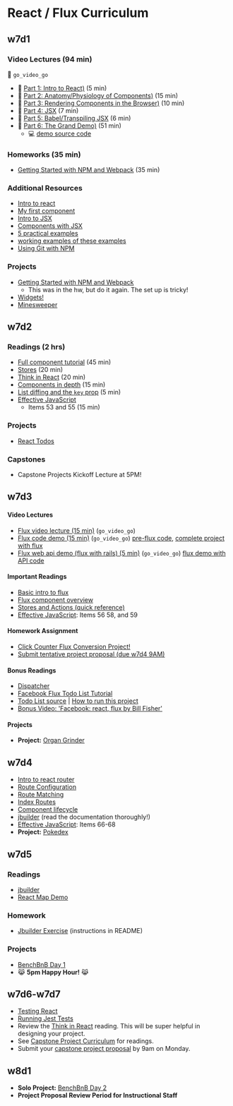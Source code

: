 # React / Flux Curriculum

## w7d1

### Video Lectures (94 min)
:closed_lock_with_key: `go_video_go`

* :movie_camera: [Part 1: Intro to React)][lec-w7d1-01] (5 min)
* :movie_camera: [Part 2: Anatomy/Physiology of Components)][lec-w7d1-02] (15 min)
* :movie_camera: [Part 3: Rendering Components in the Browser)][lec-w7d1-03] (10 min)
* :movie_camera: [Part 4: JSX][lec-w7d1-04] (7 min)
* :movie_camera: [Part 5: Babel/Transpiling JSX][lec-w7d1-05] (6 min)
* :movie_camera: [Part 6: The Grand Demo)][lec-w7d1-06] (51 min)
  * :computer: [demo source code][watch-demo]

### Homeworks (35 min)
* [Getting Started with NPM and Webpack][npm-exercise] (35 min)

### Additional Resources
* [Intro to react][react-intro]
* [My first component][first-component]
* [Intro to JSX][react-jsx]
* [Components with JSX][jsx-components]
* [5 practical examples][react-examples]
* [working examples of these examples][examples]
* [Using Git with NPM][npm-git]

### Projects
* [Getting Started with NPM and Webpack][npm-exercise]
  * This was in the hw, but do it again. The set up is tricky!
* [Widgets!][react-widgets]
* [Minesweeper][react-minesweeper]

[react-intro]: readings/intro.md
[first-component]: readings/my_first_component.md
[react-jsx]: readings/jsx.md
[jsx-components]: readings/components_with_jsx.md
[react-examples]: http://tutorialzine.com/2014/07/5-practical-examples-for-learning-facebooks-react-framework/
[npm-exercise]: readings/npm_reading.md
[npm-git]: readings/git_and_npm.md
[lec-w7d1-01]: https://vimeo.com/album/3686654/video/147897911
[lec-w7d1-02]: https://vimeo.com/album/3686654/video/147899305
[lec-w7d1-03]: https://vimeo.com/album/3686654/video/147900089
[lec-w7d1-04]: https://vimeo.com/album/3686654/video/147900661
[lec-w7d1-05]: https://vimeo.com/album/3686654/video/147900472
[lec-w7d1-06]: https://vimeo.com/album/3686654/video/147900885
[react-widgets]: projects/widgets
[react-minesweeper]: projects/react_minesweeper
[examples]: demos/five_examples
[watch-demo]: demos/watch_webpack_demo

## w7d2

### Readings (2 hrs)
* [Full component tutorial][react-tutorial] (45 min)
* [Stores][store-reading] (20 min)
* [Think in React][think-in-react] (20 min)
* [Components in depth][components-in-depth] (15 min)
* [List diffing and the `key` prop][keys-reading] (5 min)
* [Effective JavaScript][effective-js]
  * Items 53 and 55 (15 min)

### Projects
* [React Todos][react-todo]

### Capstones
* Capstone Projects Kickoff Lecture at 5PM!

[react-tutorial]: https://zapier.com/engineering/react-js-tutorial-guide-gotchas/
[think-in-react]: http://facebook.github.io/react/docs/thinking-in-react.html
[components-in-depth]: readings/components_in_depth.md
[react-on-rails]: readings/react_on_rails.md
[keys-reading]: https://facebook.github.io/react/docs/reconciliation.html#list-wise-diff
[react-todo]: projects/todo_react
[separate-js-from-html]: readings/separate_javascript_from_html.md
[store-reading]: readings/stores.md

## w7d3

#### Video Lectures
* [Flux video lecture (15 min)][flux-lecture] (`go_video_go`)
* [Flux code demo (15 min)][flux-demo-screencast] (`go_video_go`)
  [pre-flux code][flux-demo-pre-flux], [complete project with flux][flux-demo-post-flux]
* [Flux web api demo (flux with rails) (5 min)][flux-api-screencast] (`go_video_go`)
  [flux demo with API code][flux-demo-with-api]

#### Important Readings
* [Basic intro to flux][flux-intro]
* [Flux component overview][flux-component-overview]
* [Stores and Actions (quick reference)][stores-and-actions]
* [Effective JavaScript][effective-js]: Items 56 58, and 59

#### Homework Assignment
* [Click Counter Flux Conversion Project!][click-counter-flux]
* [Submit tentative project proposal (due w7d4 9AM)][tentative-proposal]

#### Bonus Readings
* [Dispatcher][flux-dispatcher]
* [Facebook Flux Todo List Tutorial][flux-todo-tutorial]
* [Todo List source][flux-todo-source] | [How to run this project][how-to-run]
* [Bonus Video: 'Facebook: react, flux by Bill Fisher'][flux-video]

#### Projects
* **Project:** [Organ Grinder][organ-grinder]

[flux-api-screencast]: https://vimeo.com/163488310
[flux-demo-pre-flux]: demos/recipes_pre_flux
[flux-demo-post-flux]: demos/recipes_flux
[flux-demo-with-api]: demos/recipes_flux_api
[flux-lecture]: https://vimeo.com/163485520
[flux-demo-screencast]: https://vimeo.com/163486476
[click-counter-flux]: homeworks/flux_homework.md
[tentative-proposal]: readings/tentative-project-proposal.md
[flux-intro]: readings/intro_to_flux.md
[flux-video]: https://www.youtube.com/watch?v=Bic_sFiaNDI
[flux-todo-tutorial]: readings/todo_list_tutorial.md
[flux-todo-source]: https://github.com/facebook/flux/tree/master/examples/flux-todomvc/
[how-to-run]: readings/how_to_run.md
[flux-component-overview]: readings/component_overview.md
[flux-dispatcher]: https://facebook.github.io/flux/docs/dispatcher.html#content
[organ-grinder]: projects/organ_grinder
[stores-and-actions]: readings/stores_and_actions.md

## w7d4

* [Intro to react router][react-router-intro]
* [Route Configuration][route-configuration]
* [Route Matching][route-matching]
* [Index Routes][index-routes]
* [Component lifecycle][component-lifecycle]
* [jbuilder][jbuilder-link] (read the documentation thoroughly!)
* [Effective JavaScript][effective-js]: Items 66-68
* **Project:** [Pokedex][pokedex]


[react-router-intro]: https://github.com/reactjs/react-router/blob/master/docs/Introduction.md
[route-configuration]: https://github.com/reactjs/react-router/blob/master/docs/guides/RouteConfiguration.md
[route-matching]: https://github.com/reactjs/react-router/blob/master/docs/guides/RouteMatching.md
[index-routes]: https://github.com/reactjs/react-router/blob/master/docs/guides/IndexRoutes.md
[component-lifecycle]: https://facebook.github.io/react/docs/component-specs.html#lifecycle-methods
[jbuilder-link]: https://github.com/rails/jbuilder
[pokedex]: projects/pokedex

## w7d5

### Readings
* [jbuilder][jbuilder-link]
* [React Map Demo][react_map_demo]

### Homework
* [Jbuilder Exercise][jbuilder-demo] (instructions in README)

### Projects
* [BenchBnB Day 1][bench-bnb]
* :joy_cat: **5pm Happy Hour!** :joy_cat:

[bench-bnb]: projects/bench_bnb
[react_map_demo]: demos/react_map_demo
[jbuilder-link]: https://github.com/rails/jbuilder
[jbuilder-demo]: demos/jbuilder_demo

## w7d6-w7d7

* [Testing React][jest-basics]
* [Running Jest Tests][jest-config]
* Review the [Think in React][think-in-react] reading. This will be super helpful in designing your project.
* See [Capstone Project Curriculum][capstone-project-curriculum] for readings.
* Submit your [capstone project proposal][capstone-project-proposal] by 9am on Monday.

[capstone-project-curriculum]: https://github.com/appacademy/capstone-project-curriculum
[capstone-project-proposal]: https://github.com/appacademy/capstone-project-curriculum/blob/master/capstone-projects/capstone-project-proposal.md
[jest-basics]: readings/jest_basics.md
[jest-config]: readings/jest_config.md

## w8d1

* **Solo Project:** [BenchBnB Day 2][bench-bnb2]
* **Project Proposal Review Period for Instructional Staff**

[bench-bnb2]: projects/bench_bnb

[effective-js]: http://effectivejs.com/
